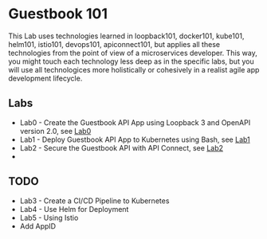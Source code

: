 # Guestbook 101

This Lab uses technologies learned in loopback101, docker101, kube101, helm101, istio101, devops101, apiconnect101, but applies all these technologies from the point of view of a microservices developer. This way, you might touch each technology less deep as in the specific labs, but you will use all technologices more holistically or cohesively in a realist agile app development lifecycle.


## Labs

* Lab0 - Create the Guestbook API App using Loopback 3 and OpenAPI version 2.0, see [Lab0](Lab0/README.md)
* Lab1 - Deploy Guestbook API App to Kubernetes using Bash, see [Lab1](Lab1/README.md)
* Lab2 - Secure the Guestbook API with API Connect, see [Lab2](Lab2/README.md)
* 


## TODO 

* Lab3 - Create a CI/CD Pipeline to Kubernetes
* Lab4 - Use Helm for Deployment
* Lab5 - Using Istio
* Add AppID

